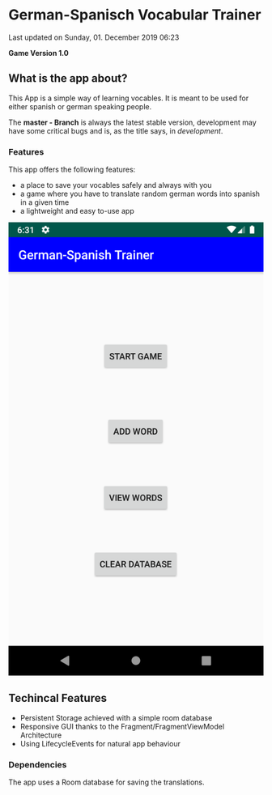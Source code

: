 # German-Spanisch Vocabular Trainer
Last updated on Sunday, 01. December 2019 06:23 
  
**Game Version 1.0**


## What is the app about?
This App is a simple way of learning vocables. It is meant to be used for either spanish or german speaking people.  

The **master - Branch** is always the latest stable version, development may have some critical bugs and is, as the title says, in *development*.


### Features
This app offers the following features:
- a place to save your vocables safely and always with you
- a game where you have to translate random german words into spanish in a given time
- a lightweight and easy to-use app

![Main Menu](pictures/main_menu.png)

## Techincal Features
- Persistent Storage achieved with a simple room database
- Responsive GUI thanks to the Fragment/FragmentViewModel Architecture
- Using LifecycleEvents for natural app behaviour

### Dependencies
The app uses a Room database for saving the translations. 



